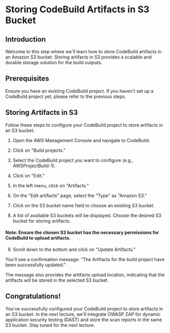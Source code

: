 # Storing CodeBuild Artifacts in S3 Bucket
## Introduction
Welcome to this step where we'll learn how to store CodeBuild artifacts in an Amazon S3 bucket. Storing artifacts in S3 provides a scalable and durable storage solution for the build outputs.

## Prerequisites
Ensure you have an existing CodeBuild project. If you haven't set up a CodeBuild project yet, please refer to the previous steps.

## Storing Artifacts in S3
Follow these steps to configure your CodeBuild project to store artifacts in an S3 bucket:

1. Open the AWS Management Console and navigate to CodeBuild.

2. Click on "Build projects."

3. Select the CodeBuild project you want to configure (e.g., AWSProjectBuild-1).

4. Click on "Edit."

5. In the left menu, click on "Artifacts."

6. On the "Edit artifacts" page, select the "Type" as "Amazon S3."

7. Click on the S3 bucket name field to choose an existing S3 bucket.

8. A list of available S3 buckets will be displayed. Choose the desired S3 bucket for storing artifacts.

#### Note: Ensure the chosen S3 bucket has the necessary permissions for CodeBuild to upload artifacts.

9. Scroll down to the bottom and click on "Update Artifacts."

You'll see a confirmation message: "The Artifacts for the build project have been successfully updated."

The message also provides the artifacts upload location, indicating that the artifacts will be stored in the selected S3 bucket.

## Congratulations! 
You've successfully configured your CodeBuild project to store artifacts in an S3 bucket.
In the next lecture, we'll integrate OWASP ZAP for dynamic application security testing (DAST) and store the scan reports in the same S3 bucket. Stay tuned for the next lecture.
